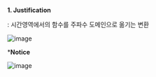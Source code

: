 <b> 1. Justification </b>

: 시간영역에서의 함수를 주파수 도메인으로 옮기는 변환

![image](https://github.com/user-attachments/assets/bcafa29b-fb8d-4e3d-8971-c9e521c9cf0a)

*<b>Notice</b>

![image](https://github.com/user-attachments/assets/a9af3750-7d81-4f3c-8c42-319fb598f9a5)

